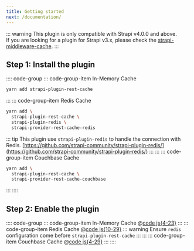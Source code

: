 ```yaml
---
title: Getting started
next: /documentation/
---
```


::: warning
This plugin is only compatible with Strapi v4.0.0 and above.  
If you are looking for a plugin for Strapi v3.x, please check the [strapi-middleware-cache](https://github.com/patrixr/strapi-middleware-cache/).
:::

## Step 1: Install the plugin

:::: code-group
::: code-group-item In-Memory Cache

```bash
yarn add strapi-plugin-rest-cache
```

:::
::: code-group-item Redis Cache

```bash
yarn add \
  strapi-plugin-rest-cache \
  strapi-plugin-redis \
  strapi-provider-rest-cache-redis
```

::: tip
This plugin use `strapi-plugin-redis` to handle the connection with Redis.
[https://github.com/strapi-community/strapi-plugin-redis/](https://github.com/strapi-community/strapi-plugin-redis/)
:::
:::
::: code-group-item Couchbase Cache

```bash
yarn add \
  strapi-plugin-rest-cache \
  strapi-provider-rest-cache-couchbase
```

:::
::::

## Step 2: Enable the plugin

:::: code-group
::: code-group-item In-Memory Cache
@[code js{4-23}](../samples/config/plugins.memory.js)
:::
::: code-group-item Redis Cache
@[code js{10-29}](../samples/config/plugins.redis.js)
::: warning
Ensure `redis` configuration come before `strapi-plugin-rest-cache`
:::
:::
::: code-group-item Couchbase Cache
@[code js{4-29}](../samples/config/plugins.couchbase.js)
:::
::::
